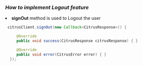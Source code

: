 <h3><i>How to implement Logout feature</h2></i>

<li><b>signOut</b> method is used to Logout the user</li>

```java
 citrusClient.signOut(new Callback<CitrusResponse>() {

     @Override
     public void success(CitrusResponse citrusResponse) { }

     @Override
     public void error(CitrusError error) { }
  });
```
